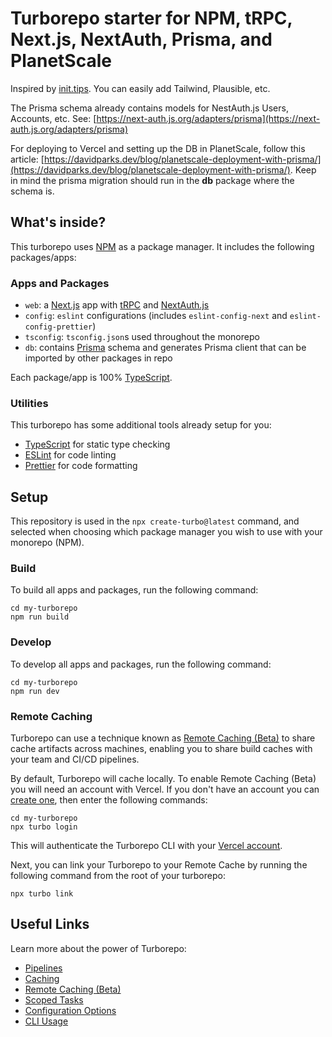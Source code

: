 # Turborepo starter for NPM, tRPC, Next.js, NextAuth, Prisma, and PlanetScale

Inspired by [init.tips](https://init.tips/other). You can easily add Tailwind, Plausible, etc.

The Prisma schema already contains models for NestAuth.js Users, Accounts, etc. See: [https://next-auth.js.org/adapters/prisma](https://next-auth.js.org/adapters/prisma)

For deploying to Vercel and setting up the DB in PlanetScale, follow this article: [https://davidparks.dev/blog/planetscale-deployment-with-prisma/](https://davidparks.dev/blog/planetscale-deployment-with-prisma/). Keep in mind the prisma migration should run in the **db** package where the schema is.

## What's inside?

This turborepo uses [NPM](https://www.npmjs.com/) as a package manager. It includes the following packages/apps:

### Apps and Packages

- `web`: a [Next.js](https://nextjs.org) app with [tRPC](https://trpc.io/) and [NextAuth.js](https://next-auth.js.org/)
- `config`: `eslint` configurations (includes `eslint-config-next` and `eslint-config-prettier`)
- `tsconfig`: `tsconfig.json`s used throughout the monorepo
- `db`: contains [Prisma](https://www.prisma.io/) schema and generates Prisma client that can be imported by other packages in repo

Each package/app is 100% [TypeScript](https://www.typescriptlang.org/).

### Utilities

This turborepo has some additional tools already setup for you:

- [TypeScript](https://www.typescriptlang.org/) for static type checking
- [ESLint](https://eslint.org/) for code linting
- [Prettier](https://prettier.io) for code formatting

## Setup

This repository is used in the `npx create-turbo@latest` command, and selected when choosing which package manager you wish to use with your monorepo (NPM).

### Build

To build all apps and packages, run the following command:

```
cd my-turborepo
npm run build
```

### Develop

To develop all apps and packages, run the following command:

```
cd my-turborepo
npm run dev
```

### Remote Caching

Turborepo can use a technique known as [Remote Caching (Beta)](https://turborepo.org/docs/features/remote-caching) to share cache artifacts across machines, enabling you to share build caches with your team and CI/CD pipelines.

By default, Turborepo will cache locally. To enable Remote Caching (Beta) you will need an account with Vercel. If you don't have an account you can [create one](https://vercel.com/signup), then enter the following commands:

```
cd my-turborepo
npx turbo login
```

This will authenticate the Turborepo CLI with your [Vercel account](https://vercel.com/docs/concepts/personal-accounts/overview).

Next, you can link your Turborepo to your Remote Cache by running the following command from the root of your turborepo:

```
npx turbo link
```

## Useful Links

Learn more about the power of Turborepo:

- [Pipelines](https://turborepo.org/docs/features/pipelines)
- [Caching](https://turborepo.org/docs/features/caching)
- [Remote Caching (Beta)](https://turborepo.org/docs/features/remote-caching)
- [Scoped Tasks](https://turborepo.org/docs/features/scopes)
- [Configuration Options](https://turborepo.org/docs/reference/configuration)
- [CLI Usage](https://turborepo.org/docs/reference/command-line-reference)
